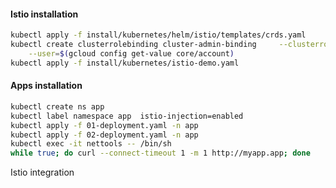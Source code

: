 #### Istio installation
```bash
kubectl apply -f install/kubernetes/helm/istio/templates/crds.yaml
kubectl create clusterrolebinding cluster-admin-binding     --clusterrole=cluster-admin   \
    --user=$(gcloud config get-value core/account)
kubectl apply -f install/kubernetes/istio-demo.yaml
```

#### Apps installation
```bash
kubectl create ns app
kubectl label namespace app  istio-injection=enabled
kubectl apply -f 01-deployment.yaml -n app
kubectl apply -f 02-deployment.yaml -n app
kubectl exec -it nettools -- /bin/sh
while true; do curl --connect-timeout 1 -m 1 http://myapp.app; done
```

Istio integration

```bash

```
